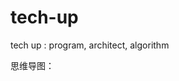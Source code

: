 # tech-up
tech up : program, architect, algorithm



思维导图：

[面试知识点]: https://github.com/geyalu/tech-up/blob/master/mind-map/interview-mind-map.md

